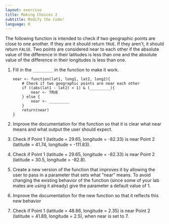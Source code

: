 ```yaml
---
layout: exercise
title: Making Choices 2
subtitle: Modify the Code!
language: R
---
```


The following function is intended to check if two geographic points are close
to one another. If they are it should return `TRUE`. If they aren't, it should
return `FALSE`. Two points are considered near to each other if the absolute
value of the difference in their latitudes is less than one and the absolute
value of the difference in their longitudes is less than one.

1. Fill in the `_________` in the function to make it work.

   ``` 
   near <- function(lat1, long1, lat2, long2){
       # Check if two geographic points are near each other 
       if ((abs(lat1 - lat2) < 1) & (_________){
           near <- TRUE
       } else {
           near <- _________
       }
       return(near)
   }
   ```

2. Improve the documentation for the function so that it is clear what near
   means and what output the user should expect.
3. Check if Point 1 (latitude = 29.65, longitude = -82.33) is near 
   Point 2 (latitude = 41.74, longitude = -111.83).
4. Check if Point 1 (latitude = 29.65, longitude = -82.33) is near 
   Point 2 (latitude = 30.5, longitude = -82.8).
5. Create a new version of the function that improves it by allowing the user to
   pass in a parameter that sets what "near" means. To avoid changing the
   existing behavior of the function (since some of your lab mates are using it
   already) give the parameter a default value of 1.
6. Improve the documentation for the new function so that it reflects this new
   behavior
7. Check if Point 1 (latitude = 48.86, longitude = 2.35) is near
   Point 2 (latitude = 41.89, longitude = 2.5), when near is set to 7.